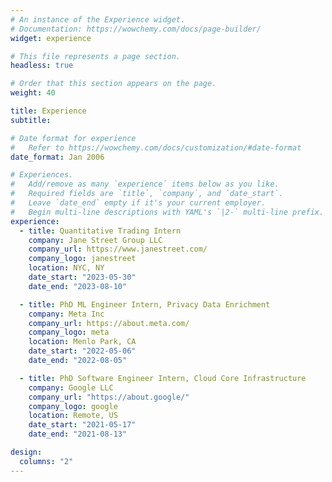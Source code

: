 ```yaml
---
# An instance of the Experience widget.
# Documentation: https://wowchemy.com/docs/page-builder/
widget: experience

# This file represents a page section.
headless: true

# Order that this section appears on the page.
weight: 40

title: Experience
subtitle:

# Date format for experience
#   Refer to https://wowchemy.com/docs/customization/#date-format
date_format: Jan 2006

# Experiences.
#   Add/remove as many `experience` items below as you like.
#   Required fields are `title`, `company`, and `date_start`.
#   Leave `date_end` empty if it's your current employer.
#   Begin multi-line descriptions with YAML's `|2-` multi-line prefix.
experience:
  - title: Quantitative Trading Intern
    company: Jane Street Group LLC
    company_url: https://www.janestreet.com/
    company_logo: janestreet
    location: NYC, NY
    date_start: "2023-05-30"
    date_end: "2023-08-10"

  - title: PhD ML Engineer Intern, Privacy Data Enrichment
    company: Meta Inc
    company_url: https://about.meta.com/
    company_logo: meta
    location: Menlo Park, CA
    date_start: "2022-05-06"
    date_end: "2022-08-05"

  - title: PhD Software Engineer Intern, Cloud Core Infrastructure
    company: Google LLC
    company_url: "https://about.google/"
    company_logo: google
    location: Remote, US
    date_start: "2021-05-17"
    date_end: "2021-08-13"

design:
  columns: "2"
---
```

